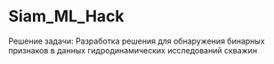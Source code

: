 # Siam_ML_Hack
Решение задачи: Разработка решения для обнаружения бинарных признаков в данных гидродинамических исследований скважин
